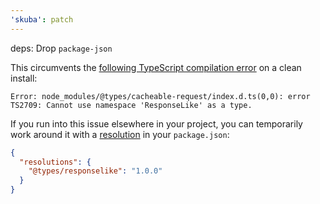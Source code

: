 ```yaml
---
'skuba': patch
---
```


deps: Drop `package-json`

This circumvents the [following TypeScript compilation error](https://github.com/DefinitelyTyped/DefinitelyTyped/discussions/62111) on a clean install:

```console
Error: node_modules/@types/cacheable-request/index.d.ts(0,0): error TS2709: Cannot use namespace 'ResponseLike' as a type.
```

If you run into this issue elsewhere in your project, you can temporarily work around it with a [resolution](https://classic.yarnpkg.com/lang/en/docs/selective-version-resolutions/) in your `package.json`:

```json
{
  "resolutions": {
    "@types/responselike": "1.0.0"
  }
}
